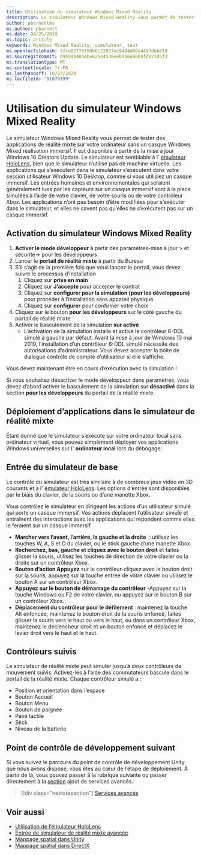 ```yaml
---
title: Utilisation du simulateur Windows Mixed Reality
description: Le simulateur Windows Mixed Reality vous permet de tester des applications de réalité mixte sur votre ordinateur sans un casque Windows Mixed realisation immersif.
author: pbarnettms
ms.author: pbarnett
ms.date: 04/25/2019
ms.topic: article
keywords: Windows Mixed Reality, simulateur, test
ms.openlocfilehash: 72ce82770f80b6c22837ac9484d88a4497d6b8f8
ms.sourcegitcommit: 09599b4034be825e4536eeb9566968afd021d5f3
ms.translationtype: MT
ms.contentlocale: fr-FR
ms.lasthandoff: 10/03/2020
ms.locfileid: "91679199"
---
```

# <a name="using-the-windows-mixed-reality-simulator"></a>Utilisation du simulateur Windows Mixed Reality

Le simulateur Windows Mixed Reality vous permet de tester des applications de réalité mixte sur votre ordinateur sans un casque Windows Mixed realisation immersif. Il est disponible à partir de la mise à jour Windows 10 Creators Update. Le simulateur est semblable à l' [émulateur HoloLens](using-the-hololens-emulator.md), bien que le simulateur n’utilise pas de machine virtuelle. Les applications qui s’exécutent dans le simulateur s’exécutent dans votre session utilisateur Windows 10 Desktop, comme si vous utilisiez un casque immersif. Les entrées humaines et environnementales qui seraient généralement lues par les capteurs sur un casque immersif sont à la place simulées à l’aide de votre clavier, de votre souris ou de votre contrôleur Xbox. Les applications n’ont pas besoin d’être modifiées pour s’exécuter dans le simulateur, et elles ne savent pas qu’elles ne s’exécutent pas sur un casque immersif.

## <a name="enabling-the-windows-mixed-reality-simulator"></a>Activation du simulateur Windows Mixed Reality

1. **Activer le mode développeur** à partir des paramètres-mise à jour > et sécurité-> pour les développeurs
2. Lancer le **portail de réalité mixte** à partir du Bureau
3. S’il s’agit de la première fois que vous lancez le portail, vous devez suivre le processus d’installation
   1. Cliquez sur **prise en main**
   2. Cliquez sur **J’accepte** pour accepter le contrat
   3. Cliquez sur **configurer pour la simulation (pour les développeurs)** pour procéder à l’installation sans appareil physique
   4. Cliquez sur **configurer** pour confirmer votre choix
4. Cliquez sur le bouton **pour les développeurs** sur le côté gauche du portail de réalité mixte
5. Activer le basculement de la simulation **sur activé**
   * L’activation de la simulation installe et active le contrôleur 6-DDL simulé à gauche par défaut.  Avant la mise à jour de Windows 10 mai 2019, l’installation d’un contrôleur 6-DDL simulé nécessite des autorisations d’administrateur.  Vous devez accepter la boîte de dialogue contrôle de compte d’utilisateur si elle s’affiche.

Vous devez maintenant être en cours d’exécution avec la simulation !

Si vous souhaitez désactiver le mode développeur dans paramètres, vous devez d’abord activer le basculement de la simulation sur **désactivé** dans la section **pour les développeurs** du portail de la réalité mixte.

## <a name="deploying-apps-to-the-mixed-reality-simulator"></a>Déploiement d’applications dans le simulateur de réalité mixte

Étant donné que le simulateur s’exécute sur votre ordinateur local sans ordinateur virtuel, vous pouvez simplement déployer vos applications Windows universelles sur l' **ordinateur local** lors du débogage.

## <a name="basic-simulator-input"></a>Entrée du simulateur de base

Le contrôle du simulateur est très similaire à de nombreux jeux vidéo en 3D courants et à l' [émulateur HoloLens](using-the-hololens-emulator.md). Les options d’entrée sont disponibles par le biais du clavier, de la souris ou d’une manette Xbox.

Vous contrôlez le simulateur en dirigeant les actions d’un utilisateur simulé qui porte un casque immersif. Vos actions déplacent l’utilisateur simulé et entraînent des interactions avec les applications qui répondent comme elles le feraient sur un casque immersif.
* **Marcher vers l’avant, l’arrière, la gauche et la droite**  : utilisez les touches W, A, S et D du clavier, ou le stick gauche d’une manette Xbox.
* **Recherchez, bas, gauche et cliquez avec le bouton droit** et faites glisser la souris, utilisez les touches de direction de votre clavier ou la droite sur un contrôleur Xbox.
* **Bouton d’action Appuyez** sur le contrôleur-cliquez avec le bouton droit sur la souris, appuyez sur la touche entrée de votre clavier ou utilisez le bouton A sur un contrôleur Xbox.
* **Appuyez sur le bouton de démarrage du contrôleur** -Appuyez sur la touche Windows ou F2 de votre clavier, ou appuyez sur le bouton B sur un contrôleur Xbox.
* **Déplacement du contrôleur pour le défilement** : maintenez la touche Alt enfoncée, maintenez le bouton droit de la souris enfoncé, faites glisser la souris vers le haut ou vers le haut, ou dans un contrôleur Xbox, maintenez le déclencheur droit et un bouton enfoncé et déplacez le levier droit vers le haut et le haut.

## <a name="tracked-controllers"></a>Contrôleurs suivis

Le simulateur de réalité mixte peut simuler jusqu’à deux contrôleurs de mouvement suivis. Activez-les à l’aide des commutateurs bascule dans le portail de la réalité mixte. Chaque contrôleur simulé a :
* Position et orientation dans l’espace
* Bouton Accueil
* Bouton Menu
* Bouton de poignée
* Pavé tactile
* Stick
* Niveau de la batterie

## <a name="next-development-checkpoint"></a>Point de contrôle de développement suivant

Si vous suivez le parcours du point de contrôle de développement Unity que nous avons disposé, vous êtes au cœur de l’étape de déploiement. À partir de là, vous pouvez passer à la rubrique suivante ou passer directement à la [section](../../develop/unity/unity-development-overview.md#4-deploying-to-a-device-or-emulator) ajout de services avancés.

> [!div class="nextstepaction"]
> [Services avancés](../../develop/unity/unity-development-overview.md#5-adding-services)


## <a name="see-also"></a>Voir aussi
* [Utilisation de l’émulateur HoloLens](using-the-hololens-emulator.md)
* [Entrée de simulateur de réalité mixte avancée](advanced-hololens-emulator-and-mixed-reality-simulator-input.md)
* [Mappage spatial dans Unity](../../develop/unity/spatial-mapping-in-unity.md)
* [Mappage spatial dans DirectX](../../develop/native/spatial-mapping-in-directx.md)
